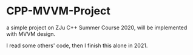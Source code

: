 # CPP-MVVM-Project

a simple project on ZJu C++ Summer Course 2020, will be implemented with MVVM design.

I read some others' code, then I finish this alone in 2021.
